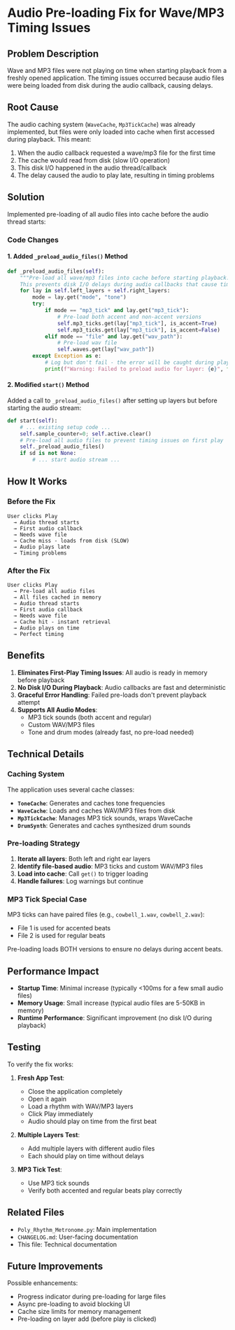 # Audio Pre-loading Fix for Wave/MP3 Timing Issues

## Problem Description

Wave and MP3 files were not playing on time when starting playback from a freshly opened application. The timing issues occurred because audio files were being loaded from disk during the audio callback, causing delays.

## Root Cause

The audio caching system (`WaveCache`, `Mp3TickCache`) was already implemented, but files were only loaded into cache when first accessed during playback. This meant:

1. When the audio callback requested a wave/mp3 file for the first time
2. The cache would read from disk (slow I/O operation)
3. This disk I/O happened in the audio thread/callback
4. The delay caused the audio to play late, resulting in timing problems

## Solution

Implemented pre-loading of all audio files into cache before the audio thread starts:

### Code Changes

#### 1. Added `_preload_audio_files()` Method

```python
def _preload_audio_files(self):
    """Pre-load all wave/mp3 files into cache before starting playback.
    This prevents disk I/O delays during audio callbacks that cause timing issues."""
    for lay in self.left_layers + self.right_layers:
        mode = lay.get("mode", "tone")
        try:
            if mode == "mp3_tick" and lay.get("mp3_tick"):
                # Pre-load both accent and non-accent versions
                self.mp3_ticks.get(lay["mp3_tick"], is_accent=True)
                self.mp3_ticks.get(lay["mp3_tick"], is_accent=False)
            elif mode == "file" and lay.get("wav_path"):
                # Pre-load wav file
                self.waves.get(lay["wav_path"])
        except Exception as e:
            # Log but don't fail - the error will be caught during playback
            print(f"Warning: Failed to preload audio for layer: {e}", file=sys.stderr)
```

#### 2. Modified `start()` Method

Added a call to `_preload_audio_files()` after setting up layers but before starting the audio stream:

```python
def start(self):
    # ... existing setup code ...
    self.sample_counter=0; self.active.clear()
    # Pre-load all audio files to prevent timing issues on first play
    self._preload_audio_files()
    if sd is not None:
        # ... start audio stream ...
```

## How It Works

### Before the Fix

```
User clicks Play
  → Audio thread starts
  → First audio callback
  → Needs wave file
  → Cache miss - loads from disk (SLOW)
  → Audio plays late
  → Timing problems
```

### After the Fix

```
User clicks Play
  → Pre-load all audio files
  → All files cached in memory
  → Audio thread starts
  → First audio callback
  → Needs wave file
  → Cache hit - instant retrieval
  → Audio plays on time
  → Perfect timing
```

## Benefits

1. **Eliminates First-Play Timing Issues**: All audio is ready in memory before playback
2. **No Disk I/O During Playback**: Audio callbacks are fast and deterministic
3. **Graceful Error Handling**: Failed pre-loads don't prevent playback attempt
4. **Supports All Audio Modes**:
   - MP3 tick sounds (both accent and regular)
   - Custom WAV/MP3 files
   - Tone and drum modes (already fast, no pre-load needed)

## Technical Details

### Caching System

The application uses several cache classes:

- **`ToneCache`**: Generates and caches tone frequencies
- **`WaveCache`**: Loads and caches WAV/MP3 files from disk
- **`Mp3TickCache`**: Manages MP3 tick sounds, wraps WaveCache
- **`DrumSynth`**: Generates and caches synthesized drum sounds

### Pre-loading Strategy

1. **Iterate all layers**: Both left and right ear layers
2. **Identify file-based audio**: MP3 ticks and custom WAV/MP3 files
3. **Load into cache**: Call `get()` to trigger loading
4. **Handle failures**: Log warnings but continue

### MP3 Tick Special Case

MP3 ticks can have paired files (e.g., `cowbell_1.wav`, `cowbell_2.wav`):
- File 1 is used for accented beats
- File 2 is used for regular beats

Pre-loading loads BOTH versions to ensure no delays during accent beats.

## Performance Impact

- **Startup Time**: Minimal increase (typically <100ms for a few small audio files)
- **Memory Usage**: Small increase (typical audio files are 5-50KB in memory)
- **Runtime Performance**: Significant improvement (no disk I/O during playback)

## Testing

To verify the fix works:

1. **Fresh App Test**:
   - Close the application completely
   - Open it again
   - Load a rhythm with WAV/MP3 layers
   - Click Play immediately
   - Audio should play on time from the first beat

2. **Multiple Layers Test**:
   - Add multiple layers with different audio files
   - Each should play on time without delays

3. **MP3 Tick Test**:
   - Use MP3 tick sounds
   - Verify both accented and regular beats play correctly

## Related Files

- `Poly_Rhythm_Metronome.py`: Main implementation
- `CHANGELOG.md`: User-facing documentation
- This file: Technical documentation

## Future Improvements

Possible enhancements:
- Progress indicator during pre-loading for large files
- Async pre-loading to avoid blocking UI
- Cache size limits for memory management
- Pre-loading on layer add (before play is clicked)
